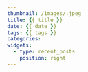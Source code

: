 ```yaml
---
thumbnail: /images/.jpeg
title: {{ title }}
date: {{ date }}
tags: {{ tags }}
categories:
widgets: 
  - type: recent_posts
    position: right
---
```


